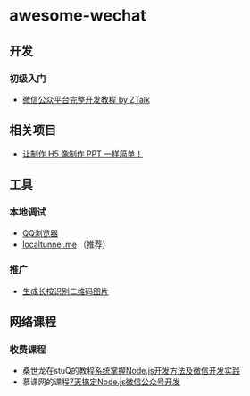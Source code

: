 # awesome-wechat

## 开发

### 初级入门
* [微信公众平台完整开发教程 by ZTalk](https://segmentfault.com/a/1190000000446237)

## 相关项目
* [让制作 H5 像制作 PPT 一样简单！](https://github.com/panteng/wechat-h5-boilerplate)

## 工具
### 本地调试
* [QQ浏览器](http://blog.qqbrowser.cc/)
* [localtunnel.me](https://github.com/localtunnel/localtunnel) （推荐）

### 推广
* [生成长按识别二维码图片 ](http://mp.113dh.com/)


## 网络课程
### 收费课程
* 桑世龙在stuQ的教程[系统掌握Node.js开发方法及微信开发实践](http://www.stuq.org/course/detail/1059)
* 慕课网的课程[7天搞定Node.js微信公众号开发](http://coding.imooc.com/class/38.html)

